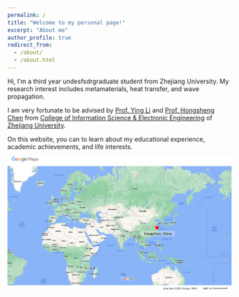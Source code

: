 ```yaml
---
permalink: /
title: "Welcome to my personal page!"
excerpt: "About me"
author_profile: true
redirect_from: 
  - /about/
  - /about.html
---
```


Hi, I'm a third year undesfsdrgraduate student from Zhejiang University. My research interest includes metamaterials, heat transfer, and wave propagation. 

I am very fortunate to be advised by [Prof. Ying Li](https://person.zju.edu.cn/en/yingli) and [Prof. Hongsheng Chen](https://person.zju.edu.cn/en/hongshengchen) from [College of Information Science & Electronic Engineering](http://www.isee.zju.edu.cn/iseenglish/main.psp) of [Zhejiang University](https://www.zju.edu.cn/english/).

On this website, you can to learn about my educational experience, academic achievements, and life interests. 

![Editing a markdown file for a talk](/images/mapHz.png)
